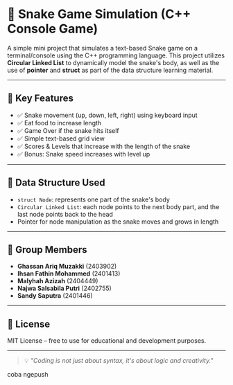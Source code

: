 # 🐍 Snake Game Simulation (C++ Console Game)

A simple mini project that simulates a text-based Snake game on a terminal/console using the C++ programming language. This project utilizes **Circular Linked List** to dynamically model the snake's body, as well as the use of **pointer** and **struct** as part of the data structure learning material.

---

## 🎯 Key Features

- ✅ Snake movement (up, down, left, right) using keyboard input
- ✅ Eat food to increase length
- ✅ Game Over if the snake hits itself
- ✅ Simple text-based grid view
- ✅ Scores & Levels that increase with the length of the snake
- ✅ Bonus: Snake speed increases with level up

---

## 🧱 Data Structure Used

- `struct Node`: represents one part of the snake's body
- `Circular Linked List`: each node points to the next body part, and the last node points back to the head
- Pointer for node manipulation as the snake moves and grows in length

---

## 👥 Group Members

- **Ghassan Ariq Muzakki** (2403902)
- **Ihsan Fathin Mohammed** (2401413)
- **Malyhah Azizah** (2404449)
- **Najwa Salsabila Putri** (2402755)
- **Sandy Saputra** (2401446)

---

## 📜 License

MIT License – free to use for educational and development purposes.

---

> 💡 _"Coding is not just about syntax, it's about logic and creativity."_

coba ngepush